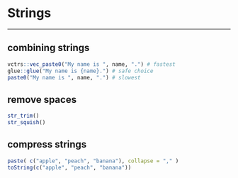 # Strings

---

## combining strings

```R
vctrs::vec_paste0("My name is ", name, ".") # fastest
glue::glue("My name is {name}.") # safe choice
paste0("My name is ", name, ".") # slowest
```

## remove spaces

```R
str_trim()
str_squish()
```

## compress strings

```R
paste( c("apple", "peach", "banana"), collapse = "," )
toString(c("apple", "peach", "banana"))
```
